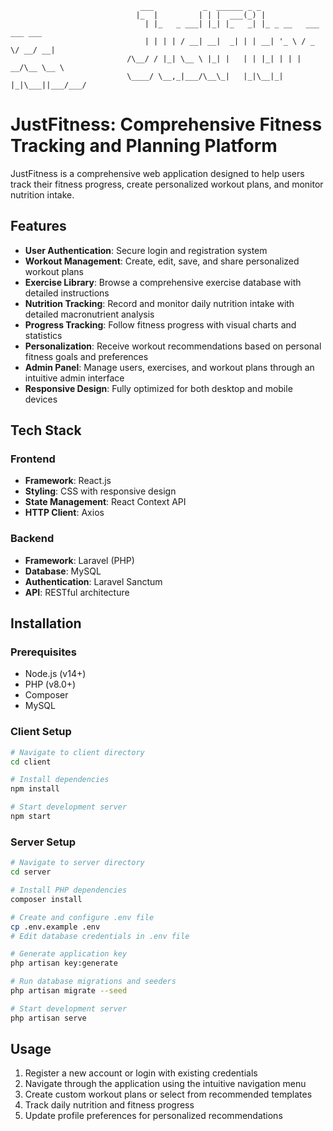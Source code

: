 ```
                             ___           _  ______ _ _                       
                            |_  |         | | |  ___(_) |                      
                              | |_   _ ___| |_| |_   _| |_ _ __   ___  ___ ___ 
                              | | | | / __| __|  _| | | __| '_ \ / _ \/ __/ __|
                          /\__/ / |_| \__ \ |_| |   | | |_| | | |  __/\__ \__ \
                          \____/ \__,_|___/\__\_|   |_|\__|_| |_|\___||___/___/
```
# JustFitness: Comprehensive Fitness Tracking and Planning Platform

JustFitness is a comprehensive web application designed to help users track their fitness progress, create personalized workout plans, and monitor nutrition intake.

## Features

- **User Authentication**: Secure login and registration system
- **Workout Management**: Create, edit, save, and share personalized workout plans
- **Exercise Library**: Browse a comprehensive exercise database with detailed instructions
- **Nutrition Tracking**: Record and monitor daily nutrition intake with detailed macronutrient analysis
- **Progress Tracking**: Follow fitness progress with visual charts and statistics
- **Personalization**: Receive workout recommendations based on personal fitness goals and preferences
- **Admin Panel**: Manage users, exercises, and workout plans through an intuitive admin interface
- **Responsive Design**: Fully optimized for both desktop and mobile devices

## Tech Stack

### Frontend
- **Framework**: React.js
- **Styling**: CSS with responsive design
- **State Management**: React Context API
- **HTTP Client**: Axios

### Backend
- **Framework**: Laravel (PHP)
- **Database**: MySQL
- **Authentication**: Laravel Sanctum
- **API**: RESTful architecture

## Installation

### Prerequisites
- Node.js (v14+)
- PHP (v8.0+)
- Composer
- MySQL

### Client Setup
```bash
# Navigate to client directory
cd client

# Install dependencies
npm install

# Start development server
npm start
```

### Server Setup
```bash
# Navigate to server directory
cd server

# Install PHP dependencies
composer install

# Create and configure .env file
cp .env.example .env
# Edit database credentials in .env file

# Generate application key
php artisan key:generate

# Run database migrations and seeders
php artisan migrate --seed

# Start development server
php artisan serve
```

## Usage

1. Register a new account or login with existing credentials
2. Navigate through the application using the intuitive navigation menu
3. Create custom workout plans or select from recommended templates
4. Track daily nutrition and fitness progress
5. Update profile preferences for personalized recommendations